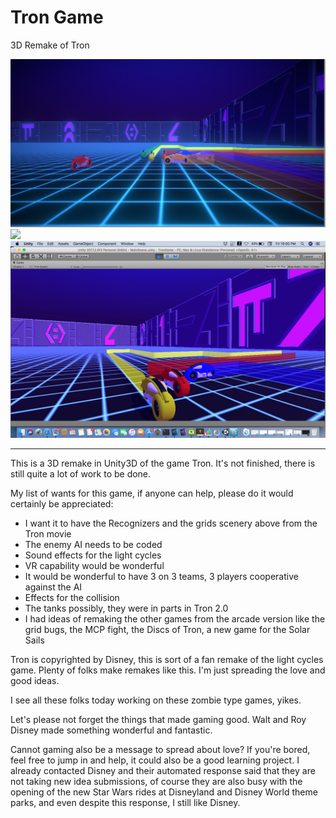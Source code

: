# Tron Game
<h>3D Remake of Tron</h>

<img src="https://github.com/GuardianCherubimJohn/TronGame/blob/master/Screen%20Shot%202018-01-05%20at%2011.30.33%20AM.png" />
<img src="https://github.com/GuardianCherubimJohn/TronGame/blob/master/Screen%20Shot%202017-12-29%20at%2011.21.45%20PM.png" />
<img src="https://github.com/GuardianCherubimJohn/TronGame/blob/master/Screen%20Shot%202017-12-29%20at%2010.00.59%20PM.png" />
<hr>

This is a 3D remake in Unity3D of the game Tron. It's not finished, there is still quite a lot of work to be done.

My list of wants for this game, if anyone can help, please do it would certainly be appreciated:

- I want it to have the Recognizers and the grids scenery above from the Tron movie
- The enemy AI needs to be coded
- Sound effects for the light cycles
- VR capability would be wonderful
- It would be wonderful to have 3 on 3 teams, 3 players cooperative against the AI 
- Effects for the collision
- The tanks possibly, they were in parts in Tron 2.0
- I had ideas of remaking the other games from the arcade version like the grid bugs, the MCP fight, the Discs of Tron, a new game for the Solar Sails

Tron is copyrighted by Disney, this is sort of a fan remake of the light cycles game. Plenty of folks make remakes like this. I'm just spreading the love and good ideas. 

I see all these folks today working on these zombie type games, yikes. 

Let's please not forget the things that made gaming good. Walt and Roy Disney made something wonderful and fantastic. 

Cannot gaming also be a message to spread about love? If you're bored, feel free to jump in and help, it could also be a good learning project. I already contacted Disney and their automated response said that they are not taking new idea submissions, of course they are also busy with the opening of the new Star Wars rides at Disneyland and Disney World theme parks, and even despite this response, I still like Disney. 
